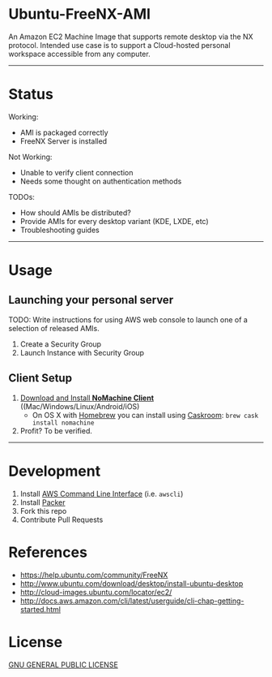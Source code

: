 # Ubuntu-FreeNX-AMI
An Amazon EC2 Machine Image that supports remote desktop via the NX protocol. Intended use case is to support a Cloud-hosted personal workspace accessible from any computer.

-----

# Status

Working:

- AMI is packaged correctly
- FreeNX Server is installed

Not Working:

- Unable to verify client connection
- Needs some thought on authentication methods

TODOs:

- How should AMIs be distributed?
- Provide AMIs for every desktop variant (KDE, LXDE, etc)
- Troubleshooting guides

-----

# Usage

## Launching your personal server

TODO: Write instructions for using AWS web console to launch one of a selection of released AMIs.

1. Create a Security Group
2. Launch Instance with Security Group

## Client Setup

1. [Download and Install **NoMachine Client**](https://www.nomachine.com/download) ((Mac/Windows/Linux/Android/iOS)
    - On OS X with [Homebrew](http://brew.sh/) you can install using [Caskroom](http://caskroom.io/): `brew cask install nomachine`
2. Profit? To be verified.

-----

# Development

1. Install [AWS Command Line Interface](http://aws.amazon.com/cli/) (i.e. `awscli`)
2. Install [Packer](https://www.packer.io/)
3. Fork this repo
4. Contribute Pull Requests

# References

- https://help.ubuntu.com/community/FreeNX
- http://www.ubuntu.com/download/desktop/install-ubuntu-desktop
- http://cloud-images.ubuntu.com/locator/ec2/
- http://docs.aws.amazon.com/cli/latest/userguide/cli-chap-getting-started.html

# License

[GNU GENERAL PUBLIC LICENSE](https://github.com/anthonywu/Ubuntu-FreeNX-AMI/blob/master/LICENSE)
